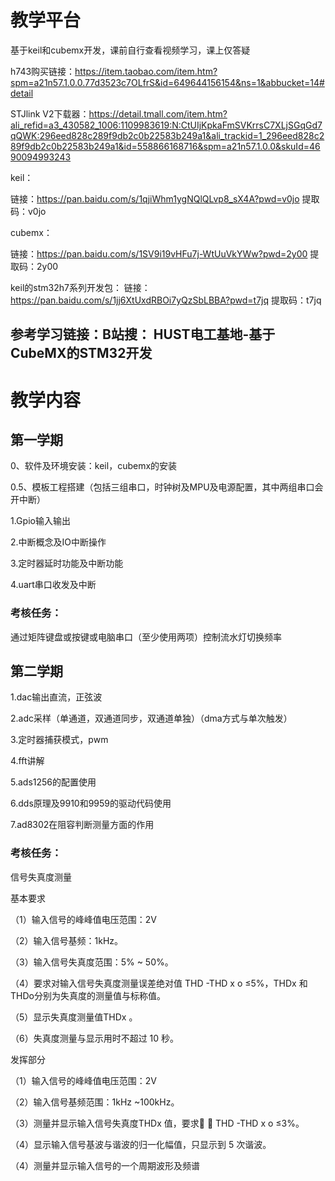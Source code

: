 # 教学平台

基于keil和cubemx开发，课前自行查看视频学习，课上仅答疑

h743购买链接：https://item.taobao.com/item.htm?spm=a21n57.1.0.0.77d3523c7OLfrS&id=649644156154&ns=1&abbucket=14#detail

STJlink V2下载器：https://detail.tmall.com/item.htm?ali_refid=a3_430582_1006:1109983619:N:CtUIjKpkaFmSVKrrsC7XLjSGqGd7qQWK:296eed828c289f9db2c0b22583b249a1&ali_trackid=1_296eed828c289f9db2c0b22583b249a1&id=558866168716&spm=a21n57.1.0.0&skuId=4690094993243

keil：

链接：https://pan.baidu.com/s/1qjiWhm1ygNQlQLvp8_sX4A?pwd=v0jo
提取码：v0jo

cubemx：

链接：https://pan.baidu.com/s/1SV9i19vHFu7j-WtUuVkYWw?pwd=2y00
提取码：2y00

keil的stm32h7系列开发包：
链接：https://pan.baidu.com/s/1jj6XtUxdRBOi7yQzSbLBBA?pwd=t7jq
提取码：t7jq

## 参考学习链接：B站搜： HUST电工基地-基于CubeMX的STM32开发

# 教学内容

## 第一学期

0、软件及环境安装：keil，cubemx的安装

0.5、模板工程搭建（包括三组串口，时钟树及MPU及电源配置，其中两组串口会开中断）

1.Gpio输入输出

2.中断概念及IO中断操作

3.定时器延时功能及中断功能

4.uart串口收发及中断

### 考核任务：

通过矩阵键盘或按键或电脑串口（至少使用两项）控制流水灯切换频率

## 第二学期

1.dac输出直流，正弦波

2.adc采样（单通道，双通道同步，双通道单独）（dma方式与单次触发）

3.定时器捕获模式，pwm

4.fft讲解

5.ads1256的配置使用

6.dds原理及9910和9959的驱动代码使用

7.ad8302在阻容判断测量方面的作用

### 考核任务：

信号失真度测量

基本要求

（1）输入信号的峰峰值电压范围：2V

（2）输入信号基频：1kHz。

（3）输入信号失真度范围：5% ~ 50%。

（4）要求对输入信号失真度测量误差绝对值 THD -THD x o ≤5%，THDx 和THDo分别为失真度的测量值与标称值。

（5）显示失真度测量值THDx 。

（6）失真度测量与显示用时不超过 10 秒。

发挥部分

（1）输入信号的峰峰值电压范围：2V

（2）输入信号基频范围：1kHz ~100kHz。

（3）测量并显示输入信号失真度THDx 值，要求  THD -THD x o ≤3%。

（4）显示输入信号基波与谐波的归一化幅值，只显示到 5 次谐波。

（4）测量并显示输入信号的一个周期波形及频谱
